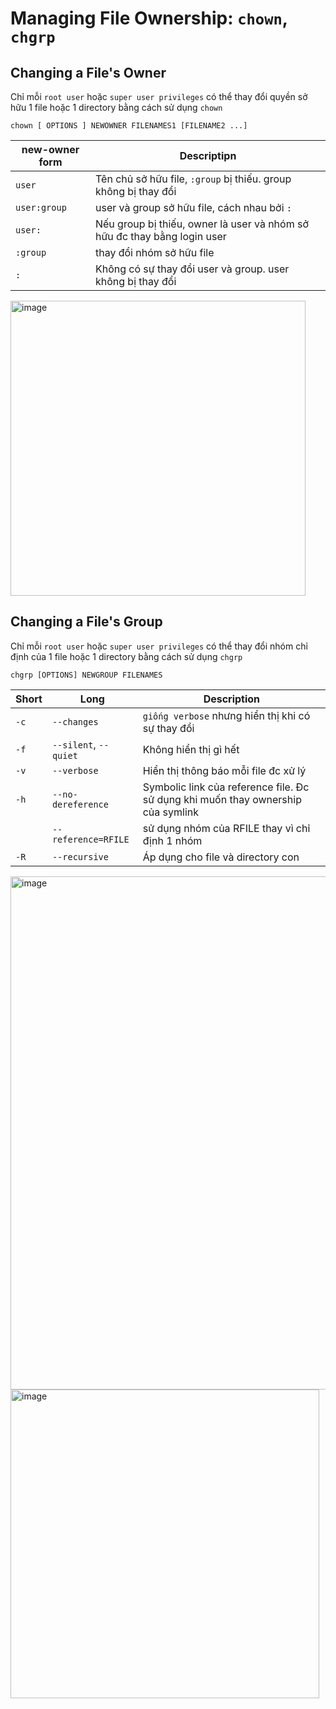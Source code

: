 # Managing File Ownership: `chown`, `chgrp`

## Changing a File's Owner

Chỉ mỗi `root user` hoặc `super user privileges` có thể thay đổi quyền sở hữu 1 file hoặc 1 directory bằng cách sử dụng `chown`

```
chown [ OPTIONS ] NEWOWNER FILENAMES1 [FILENAME2 ...]
```

| new-owner form | Descriptipn                                                              |
| -------------- | ------------------------------------------------------------------------ |
| `user`         | Tên chủ sở hữu file, `:group` bị thiếu. group không bị thay đổi          |
| `user:group`   | user và group sở hữu file, cách nhau bởi `:`                             |
| `user:`        | Nếu group bị thiếu, owner là user và nhóm sở hữu đc thay bằng login user |
| `:group`       | thay đổi nhóm sở hữu file                                                |
| `:`            | Không có sự thay đổi user và group. user không bị thay đổi               |

   <img width="472" alt="image" src="https://user-images.githubusercontent.com/54473576/220588512-dbac7f4a-445f-4ff4-b44e-f2c117919fa8.png">

## Changing a File's Group

Chỉ mỗi `root user` hoặc `super user privileges` có thể thay đổi nhóm chỉ định của 1 file hoặc 1 directory bằng cách sử dụng `chgrp`

```
chgrp [OPTIONS] NEWGROUP FILENAMES
```

| Short | Long                  | Description                                                                      |
| ----- | --------------------- | -------------------------------------------------------------------------------- |
| `-c`  | `--changes`           | `giống verbose` nhưng hiển thị khi có sự thay đổi                                |
| `-f`  | `--silent`, `--quiet` | Không hiển thị gì hết                                                            |
| `-v`  | `--verbose`           | Hiển thị thông báo mỗi file đc xử lý                                             |
| `-h`  | `--no-dereference`    | Symbolic link của reference file. Đc sử dụng khi muốn thay ownership của symlink |
|       | `--reference=RFILE`   | sử dụng nhóm của RFILE thay vì chỉ định 1 nhóm                                   |
| `-R`  | `--recursive`         | Áp dụng cho file và directory con                                                |

<img width="821" alt="image" src="https://user-images.githubusercontent.com/54473576/222609753-90df5028-bcfc-40ef-887b-6995d1b975c2.png">

<img width="494" alt="image" src="https://user-images.githubusercontent.com/54473576/220588559-c11b41a6-6cef-43be-bb31-13bfdfc68d92.png">
